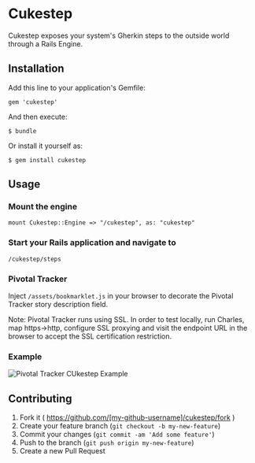 # Cukestep

Cukestep exposes your system's Gherkin steps to the outside world through a Rails Engine.

## Installation

Add this line to your application's Gemfile:

    gem 'cukestep'

And then execute:

    $ bundle

Or install it yourself as:

    $ gem install cukestep

## Usage

### Mount the engine

    mount Cukestep::Engine => "/cukestep", as: "cukestep"

### Start your Rails application and navigate to

    /cukestep/steps

### Pivotal Tracker

Inject `/assets/bookmarklet.js` in your browser to decorate the Pivotal Tracker story description field.

Note: Pivotal Tracker runs using SSL. In order to test locally, run Charles, map https->http, configure SSL proxying and visit the endpoint URL in the browser to accept the SSL certification restriction.

### Example

![Pivotal Tracker CUkestep Example](http://cl.ly/image/1h0K0X2x2126/pivotal_tracker_cukestep_example.png)

## Contributing

1. Fork it ( https://github.com/[my-github-username]/cukestep/fork )
2. Create your feature branch (`git checkout -b my-new-feature`)
3. Commit your changes (`git commit -am 'Add some feature'`)
4. Push to the branch (`git push origin my-new-feature`)
5. Create a new Pull Request
